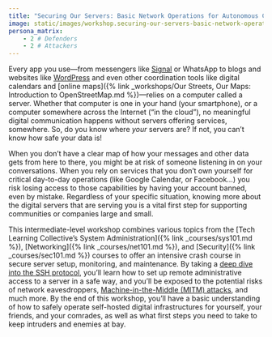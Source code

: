 ```yaml
---
title: "Securing Our Servers: Basic Network Operations for Autonomous Communities"
image: static/images/workshop.securing-our-servers-basic-network-operations-for-autonomous-communities.square.png
persona_matrix:
    - 2 # Defenders
    - 2 # Attackers
---
```


Every app you use&mdash;from messengers like [Signal](https://signal.org/) or WhatsApp to blogs and websites like [WordPress](https://wordpress.org/) and even other coordination tools like digital calendars and [online maps]({% link _workshops/Our Streets, Our Maps: Introduction to OpenStreetMap.md %})&mdash;relies on a computer called a server. Whether that computer is one in your hand (your smartphone), or a computer somewhere across the Internet (&ldquo;in the cloud&rdquo;), no meaningful digital communication happens without servers offering services, somewhere. So, do you know where *your* servers are? If not, you can&rsquo;t know how safe your data is!

When you don&rsquo;t have a clear map of how your messages and other data gets from here to there, you might be at risk of someone listening in on your conversations. When you rely on services that you don&rsquo;t own yourself for critical day-to-day operations (like Google Calendar, or Facebook&hellip;) you risk losing access to those capabilities by having your account banned, even by mistake. Regardless of your specific situation, knowing more about the digital servers that are serving you is a vital first step for supporting communities or companies large and small.

This intermediate-level workshop combines various topics from the [Tech Learning Collective&rsquo;s System Administration]({% link _courses/sys101.md %}), [Networking]({% link _courses/net101.md %}), and [Security]({% link _courses/sec101.md %}) courses to offer an intensive crash course in secure server setup, monitoring, and maintenance. By taking a [deep dive into the SSH protocol](https://github.com/AnarchoTechNYC/meta/blob/master/train-the-trainers/practice-labs/introduction-to-securing-virtualized-secure-shell-servers/README.md), you&rsquo;ll learn how to set up remote administrative access to a server in a safe way, and you&rsquo;ll be exposed to the potential risks of network eavesdroppers, [Machine-in-the-Middle (MITM) attacks](https://en.wikipedia.org/wiki/Man-in-the-middle_attack), and much more. By the end of this workshop, you&rsquo;ll have a basic understanding of how to safely operate self-hosted digital infrastructures for yourself, your friends, and your comrades, as well as what first steps you need to take to keep intruders and enemies at bay.
